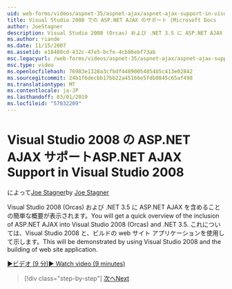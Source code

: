 ```yaml
---
uid: web-forms/videos/aspnet-35/aspnet-ajax/aspnet-ajax-support-in-visual-studio-2008
title: Visual Studio 2008 での ASP.NET AJAX のサポート |Microsoft Docs
author: JoeStagner
description: Visual Studio 2008 (Orcas) および .NET 3.5 に ASP.NET AJAX を含めることの簡単な概要が表示されます。 これは、Visual Studio を使用して示すことは.
ms.author: riande
ms.date: 11/15/2007
ms.assetid: e18480cd-432c-47e5-bcfe-4cb86ebf73ab
msc.legacyurl: /web-forms/videos/aspnet-35/aspnet-ajax/aspnet-ajax-support-in-visual-studio-2008
msc.type: video
ms.openlocfilehash: 76983e1328a3cfbdf44890054854b5c413e02842
ms.sourcegitcommit: 24b1f6decbb17bb22a45166e5fdb0845c65af498
ms.translationtype: MT
ms.contentlocale: ja-JP
ms.lasthandoff: 03/01/2019
ms.locfileid: "57032209"
---
```

<a name="aspnet-ajax-support-in-visual-studio-2008"></a><span data-ttu-id="eb963-104">Visual Studio 2008 の ASP.NET AJAX サポート</span><span class="sxs-lookup"><span data-stu-id="eb963-104">ASP.NET AJAX Support in Visual Studio 2008</span></span>
====================
<span data-ttu-id="eb963-105">によって[Joe Stagner](https://github.com/JoeStagner)</span><span class="sxs-lookup"><span data-stu-id="eb963-105">by [Joe Stagner](https://github.com/JoeStagner)</span></span>

<span data-ttu-id="eb963-106">Visual Studio 2008 (Orcas) および .NET 3.5 に ASP.NET AJAX を含めることの簡単な概要が表示されます。</span><span class="sxs-lookup"><span data-stu-id="eb963-106">You will get a quick overview of the inclusion of ASP.NET AJAX into Visual Studio 2008 (Orcas) and .NET 3.5.</span></span> <span data-ttu-id="eb963-107">これについては、Visual Studio 2008 と、ビルドの web サイト アプリケーションを使用して示します。</span><span class="sxs-lookup"><span data-stu-id="eb963-107">This will be demonstrated by using Visual Studio 2008 and the building of web site application.</span></span>

[<span data-ttu-id="eb963-108">&#9654;ビデオ (9 分)</span><span class="sxs-lookup"><span data-stu-id="eb963-108">&#9654; Watch video (9 minutes)</span></span>](https://channel9.msdn.com/Blogs/ASP-NET-Site-Videos/aspnet-ajax-support-in-visual-studio-2008)

> [!div class="step-by-step"]
> [<span data-ttu-id="eb963-109">次へ</span><span class="sxs-lookup"><span data-stu-id="eb963-109">Next</span></span>](adding-ajax-functionality-to-an-existing-aspnet-page.md)
